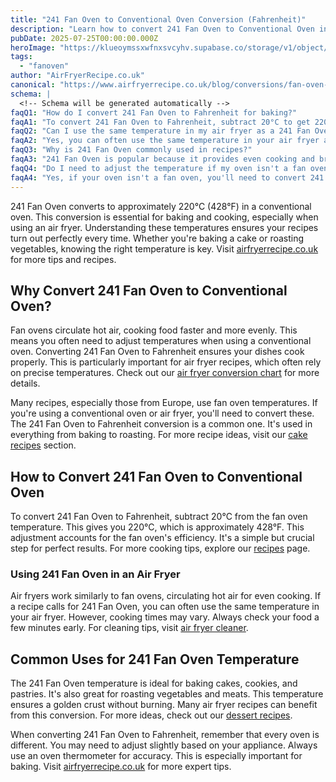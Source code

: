 ```yaml
---
title: "241 Fan Oven to Conventional Oven Conversion (Fahrenheit)"
description: "Learn how to convert 241 Fan Oven to Conventional Oven in Fahrenheit with our simple guide. Perfect for air fryer recipes and baking."
pubDate: 2025-07-25T00:00:00.000Z
heroImage: "https://klueoymssxwfnxsvcyhv.supabase.co/storage/v1/object/public/Shmucket/241-fan-oven-to-conventional-oven-conversion-fahrenheit.png"
tags:
  - "fanoven"
author: "AirFryerRecipe.co.uk"
canonical: "https://www.airfryerrecipe.co.uk/blog/conversions/fan-oven-to-fahrenheit/241-fan-oven-to-conventional-oven-conversion-fahrenheit"
schema: |
  <!-- Schema will be generated automatically -->
faqQ1: "How do I convert 241 Fan Oven to Fahrenheit for baking?"
faqA1: "To convert 241 Fan Oven to Fahrenheit, subtract 20°C to get 220°C, which is approximately 428°F. This adjustment ensures your baked goods cook evenly in a conventional oven or air fryer."
faqQ2: "Can I use the same temperature in my air fryer as a 241 Fan Oven?"
faqA2: "Yes, you can often use the same temperature in your air fryer as a 241 Fan Oven, as both circulate hot air. However, cooking times may be shorter, so check your food early."
faqQ3: "Why is 241 Fan Oven commonly used in recipes?"
faqA3: "241 Fan Oven is popular because it provides even cooking and browning, ideal for cakes, pastries, and roasts. It's a standard in many European recipes."
faqQ4: "Do I need to adjust the temperature if my oven isn't a fan oven?"
faqA4: "Yes, if your oven isn't a fan oven, you'll need to convert 241 Fan Oven to conventional oven temperatures by subtracting 20°C, resulting in 220°C (428°F) for accurate cooking."
---
```

<p>241 Fan Oven converts to approximately 220°C (428°F) in a conventional oven. This conversion is essential for baking and cooking, especially when using an air fryer. Understanding these temperatures ensures your recipes turn out perfectly every time. Whether you're baking a cake or roasting vegetables, knowing the right temperature is key. Visit <a href=https://www.airfryerrecipe.co.uk>airfryerrecipe.co.uk</a> for more tips and recipes.</p>

<h2>Why Convert 241 Fan Oven to Conventional Oven?</h2>
<p>Fan ovens circulate hot air, cooking food faster and more evenly. This means you often need to adjust temperatures when using a conventional oven. Converting 241 Fan Oven to Fahrenheit ensures your dishes cook properly. This is particularly important for air fryer recipes, which often rely on precise temperatures. Check out our <a href=https://www.airfryerrecipe.co.uk/air-fryer-conversion-chart>air fryer conversion chart</a> for more details.</p>

<p>Many recipes, especially those from Europe, use fan oven temperatures. If you're using a conventional oven or air fryer, you'll need to convert these. The 241 Fan Oven to Fahrenheit conversion is a common one. It's used in everything from baking to roasting. For more recipe ideas, visit our <a href=https://www.airfryerrecipe.co.uk/recipe-category/cakes>cake recipes</a> section.</p>

<h2>How to Convert 241 Fan Oven to Conventional Oven</h2>
<p>To convert 241 Fan Oven to Fahrenheit, subtract 20°C from the fan oven temperature. This gives you 220°C, which is approximately 428°F. This adjustment accounts for the fan oven's efficiency. It's a simple but crucial step for perfect results. For more cooking tips, explore our <a href=https://www.airfryerrecipe.co.uk/recipes>recipes</a> page.</p>

<h3>Using 241 Fan Oven in an Air Fryer</h3>
<p>Air fryers work similarly to fan ovens, circulating hot air for even cooking. If a recipe calls for 241 Fan Oven, you can often use the same temperature in your air fryer. However, cooking times may vary. Always check your food a few minutes early. For cleaning tips, visit <a href=https://www.airfryerrecipe.co.uk/air-fryer-cleaner>air fryer cleaner</a>.</p>

<h2>Common Uses for 241 Fan Oven Temperature</h2>
<p>The 241 Fan Oven temperature is ideal for baking cakes, cookies, and pastries. It's also great for roasting vegetables and meats. This temperature ensures a golden crust without burning. Many air fryer recipes can benefit from this conversion. For more ideas, check out our <a href=https://www.airfryerrecipe.co.uk/recipe-category/dessert>dessert recipes</a>.</p>

<p>When converting 241 Fan Oven to Fahrenheit, remember that every oven is different. You may need to adjust slightly based on your appliance. Always use an oven thermometer for accuracy. This is especially important for baking. Visit <a href=https://www.airfryerrecipe.co.uk>airfryerrecipe.co.uk</a> for more expert tips.</p>
